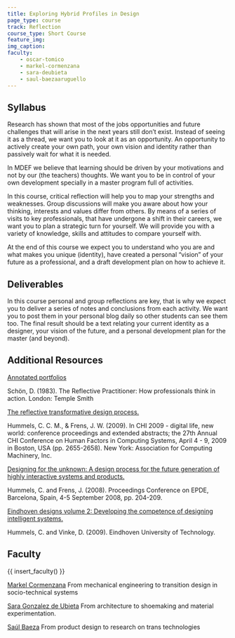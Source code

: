 ```yaml
---
title: Exploring Hybrid Profiles in Design
page_type: course
track: Reflection
course_type: Short Course
feature_img: 
img_caption: 
faculty: 
    - oscar-tomico
    - markel-cormenzana
    - sara-deubieta
    - saul-baezaaruguello
---
```


## Syllabus

Research has shown that most of the jobs opportunities and future challenges that will arise in the next years still don’t exist. Instead of seeing it as a thread, we want you to look at it as an opportunity. An opportunity to actively create your own path, your own vision and identity rather than passively wait for what it is needed.

In MDEF we believe that learning should be driven by your motivations and not by our (the teachers) thoughts. We want you to be in control of your own development specially in a master program full of activities.

In this course, critical reflection will help you to map your strengths and weaknesses. Group discussions will make you aware about how your thinking, interests and values differ from others. By means of a series of visits to key professionals, that have undergone a shift in their careers, we want you to plan a strategic turn for yourself. We will provide you with a variety of knowledge, skills and attitudes to compare yourself with.

At the end of this course we expect you to understand who you are and what makes you unique (identity), have created a personal “vision” of your future as a professional, and a draft development plan on how to achieve it.

## Deliverables

In this course personal and group reflections are key, that is why we expect you to deliver a series of notes and conclusions from each activity. We want you to post them in your personal blog daily so other students can see them too. The final result should be a text relating your current identity as a designer, your vision of the future, and a personal development plan for the master (and beyond).

## Additional Resources

[Annotated portfolios](https://interactions.acm.org/archive/view/january-february-2013/annotated-portfolios-and-other-forms-of-intermediate-level-knowledge)

Schön, D. (1983). The Reflective Practitioner: How professionals think in action. London: Temple Smith

[The reflective transformative design process.](https://www.researchgate.net/publication/221518234_The_reflective_transformative_design_process)

Hummels, C. C. M., & Frens, J. W. (2009). In CHI 2009 - digital life, new world: conference proceedings and extended abstracts; the 27th Annual CHI Conference on Human Factors in Computing Systems, April 4 - 9, 2009 in Boston, USA (pp. 2655-2658). New York: Association for Computing Machinery, Inc.

[Designing for the unknown: A design process for the future generation of highly interactive systems and products.](https://www.researchgate.net/publication/254941682_Designing_for_the_unknown_a_design_process_for_the_future_generation_of_highly_interactive_systems_and_products)

Hummels, C. and Frens, J. (2008). Proceedings Conference on EPDE, Barcelona, Spain, 4-5 September 2008, pp. 204-209.

[Eindhoven designs volume 2: Developing the competence of designing intelligent systems.](https://www.semanticscholar.org/paper/Developing-the-competence-of-designing-intelligent-Hummels-Vinke/0f34f2c6db884e6cc055e2c5406c26f81ce51c9e?p2df)

Hummels, C. and Vinke, D. (2009). Eindhoven University of Technology.


## Faculty

{{ insert_faculty() }}


[Markel Cormenzana](http://www.holon.cat/en/#about)
From mechanical engineering to transition design in socio-technical systems

[Sara Gonzalez de Ubieta](http://www.deubieta.com/)
From architecture to shoemaking and material experimentation.

[Saúl Baeza](http://www.does-work.com/)
From product design to research on trans technologies